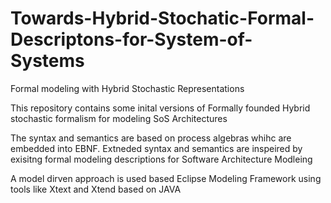 # Towards-Hybrid-Stochatic-Formal-Descriptons-for-System-of-Systems
Formal modeling with Hybrid Stochastic Representations

This repository contains some inital versions of Formally founded Hybrid stochastic formalism for modeling SoS Architectures

The syntax and semantics are based on process algebras whihc are embedded into EBNF. Extneded syntax and semantics are inspeired by exisitng formal modeling descriptions for Software Architecture Modleing

A model dirven approach is used based Eclipse Modeling Framework using tools like Xtext and Xtend based on JAVA

